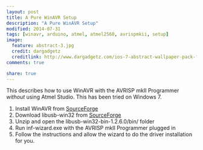 ```yaml
---
layout: post
title: A Pure WinAVR Setup
description: "A Pure WinAVR Setup"
modified: 2014-07-31
tags: [winavr, arduino, atmel, atmel2560, avrispmkii, setup]
image:
  feature: abstract-3.jpg
  credit: dargadgetz
  creditlink: http://www.dargadgetz.com/ios-7-abstract-wallpaper-pack-for-iphone-5-and-ipod-touch-retina/
comments: true

share: true
---
```


This describes how to use WinAVR with the AVRISP mkII Programmer *without* using Atmel Studio. This has been tried on Windows 7.

1. Install WinAVR from [SourceForge](http://sourceforge.net/projects/winavr/files/)
2. Download libusb-win32 from [SourceForge](http://sourceforge.net/p/libusb-win32/wiki/Home/)
3. Unzip and open the libusb-win32-bin-1.2.6.0/bin/ folder
4. Run inf-wizard.exe with the AVRISP mkII Programmer plugged in
5. Follow the instructions and allow the wizard to do the driver installation for you.
